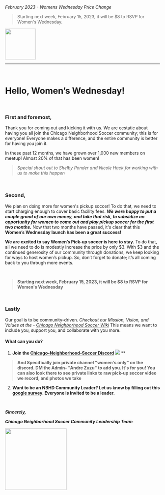 *February 2023 - Womens Wednesday Price Change*

>Starting next week, February 15, 2023, it will be $8 to RSVP for Women's Wednesday. 

<img src="https://user-images.githubusercontent.com/34843515/217692129-4d4aec29-18d4-41ab-bc20-5f91f5cb6ab9.png" height=100px>

---
</br>

# Hello, Women’s Wednesday! 

</br>


### **First and foremost**, 

Thank you for coming out and kicking it with us. We are ecstatic about having you all join the Chicago Neighborhood Soccer community; this is for everyone!  Everyone makes a difference, and the entire community is better for having you join it.  


In these past 12 months, we have grown over 1,000 new members on meetup! Almost 20% of that has been women!  

> *Special shout out to Shelby Ponder and Nicole Hack for working with us to make this happen*


</br>

### **Second**, 


We plan on doing more for women's pickup soccer!  To do that, we need to start charging enough to cover basic facility fees.  ***We were happy to put a couple grand of our own money, and take that risk, to subsidize an opportunity for women to come out and play pickup soccer for the first two months.***  Now that two months have passed, it's clear that this **Women’s Wednesday launch has been a great success!**  

**We are excited to say Women’s Pick-up soccer is here to stay.** To do that, all we need to do is modestly increase the price by only $3. With $3 and the continued generosity of our community through donations, we keep looking for ways to host women’s pickup. So, don’t forget to donate; it’s all coming back to you through more events.

</br>

> **Starting next week, February 15, 2023, it will be $8 to RSVP for Women's Wednesday**

</br>

### **Lastly** ###  

Our goal is to be community-driven. *Checkout our Mission, Vision, and Values at the - [Chicago Neighborhood Soccer Wiki](https://github.com/OpenFutbol/chicago-neighborhood-soccer/wiki)* This means we want to include you, support you, and collaborate with you more.  


#### What can you do? 

1. **Join the [Chicago-Neighborhood-Soccer Discord](https://discord.gg/rhfCzz3Gfj) [<img src="https://img.shields.io/badge/Discord-5865F2?style=for-the-badge&logo=discord&logoColor=white">](https://discord.com/invite/rhfCzz3Gfj)**
**
> **And Specifically join private channel "women's only" on the discord. DM the Admin- "Andre Zuzu" to add you. It's for you! You can also look there to see private links to raw pick-up soccer video we record, and photos we take**

2. **Want to be an NBHD Community Leader?  Let us know by filling out this [google survey](https://docs.google.com/forms/d/18c6h3QUnWgfAu97f5767hQNEqfUNeE8Fwv5MiS8mGdk/viewform?edit_requested=true).  Everyone is invited to be a leader.**

</br>


***Sincerely,***

***Chicago Neighborhood Soccer Community Leadership Team***

<img src="https://user-images.githubusercontent.com/34843515/217690685-d13b01e3-d9ff-430d-a9c9-c55b388bad74.jpg" width=200px>
